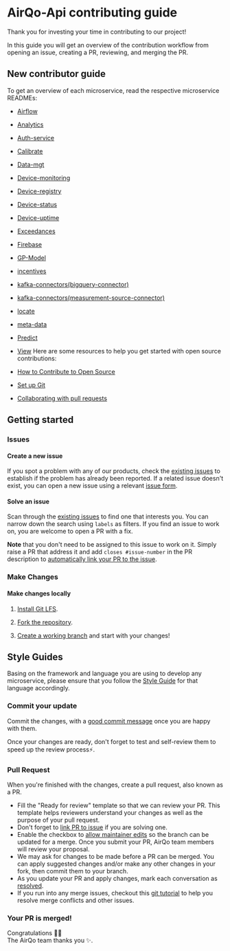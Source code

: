 # AirQo-Api contributing guide

Thank you for investing your time in contributing to our project!

In this guide you will get an overview of the contribution workflow from opening an issue, creating a PR, reviewing, and merging the PR.

## New contributor guide

To get an overview of each microservice, read the respective microservice READMEs:

- [Airflow](/src/workflows/README.md)
- [Analytics](/src/analytics/README.md)
- [Auth-service](/src/auth-service/README.md)
- [Calibrate](/src/calibrate/readme.md)
- [Data-mgt](/src/data-mgt/README.md)
- [Device-monitoring](/src/device-monitoring/README.md)
- [Device-registry](/src/device-registry/README.md)
- [Device-status](/src/device-status/README.md)
- [Device-uptime](/src/device-uptime/README.md)
- [Exceedances](/src/exceedances/README.md)
- [Firebase](/src/firebase/backup/README.md)
- [GP-Model](/src/gp-model/README.md)
- [incentives](/src/incentives/README.md)
- [kafka-connectors(bigquery-connector)](/src/kafka-connectors/bigquery-connector/README.md)
- [kafka-connectors(measurement-source-connector)](/src/kafka-connectors/measurements-source-connector/Readme.md)
- [locate](/src/locate/README.md)
- [meta-data](/src/meta-data/README.md)
- [Predict](/src/predict/README.md)
- [View](/src/view/README.md)
Here are some resources to help you get started with open source contributions:

- [How to Contribute to Open Source](https://opensource.guide/how-to-contribute/)
- [Set up Git](https://docs.github.com/en/get-started/quickstart/set-up-git)
- [Collaborating with pull requests](https://docs.github.com/en/github/collaborating-with-pull-requests)

## Getting started

### Issues

#### Create a new issue

If you spot a problem with any of our products, check the [existing issues](https://github.com/airqo-platform/AirQo-api/issues) to establish if the problem has already been reported. If a related issue doesn't exist, you can open a new issue using a relevant [issue form](https://github.com/airqo-platform/AirQo-api/issues/new/choose).

#### Solve an issue

Scan through the [existing issues](https://github.com/airqo-platform/AirQo-api/issues) to find one that interests you. You can narrow down the search using `labels` as filters. If you find an issue to work on, you are welcome to open a PR with a fix.

**Note** that you don't need to be assigned to this issue to work on it. Simply raise a PR that address it and add `closes #issue-number` in the PR description to [automatically link your PR to the issue](https://docs.github.com/en/issues/tracking-your-work-with-issues/linking-a-pull-request-to-an-issue#linking-a-pull-request-to-an-issue-using-a-keyword).

### Make Changes

#### Make changes locally

1. [Install Git LFS](https://docs.github.com/en/github/managing-large-files/versioning-large-files/installing-git-large-file-storage).

2. [Fork the repository](https://docs.github.com/en/github/getting-started-with-github/fork-a-repo#fork-an-example-repository).

3. [Create a working branch](https://docs.github.com/en/issues/tracking-your-work-with-issues/creating-a-branch-for-an-issue) and start with your changes!

## Style Guides
Basing on the framework and language you are using to develop any microservice, please ensure that you follow the [Style Guide](http://google.github.io/styleguide/) for that language accordingly. 

### Commit your update

Commit the changes, with a [good commit message](http://tbaggery.com/2008/04/19/a-note-about-git-commit-messages.html) once you are happy with them.

Once your changes are ready, don't forget to test and self-review them to speed up the review process:zap:.

### Pull Request

When you're finished with the changes, create a pull request, also known as a PR.

- Fill the "Ready for review" template so that we can review your PR. This template helps reviewers understand your changes as well as the purpose of your pull request.
- Don't forget to [link PR to issue](https://docs.github.com/en/issues/tracking-your-work-with-issues/linking-a-pull-request-to-an-issue) if you are solving one.
- Enable the checkbox to [allow maintainer edits](https://docs.github.com/en/github/collaborating-with-issues-and-pull-requests/allowing-changes-to-a-pull-request-branch-created-from-a-fork) so the branch can be updated for a merge.
  Once you submit your PR, AirQo team members will review your proposal.
- We may ask for changes to be made before a PR can be merged. You can apply suggested changes and/or make any other changes in your fork, then commit them to your branch.
- As you update your PR and apply changes, mark each conversation as [resolved](https://docs.github.com/en/github/collaborating-with-issues-and-pull-requests/commenting-on-a-pull-request#resolving-conversations).
- If you run into any merge issues, checkout this [git tutorial](https://github.com/skills/resolve-merge-conflicts) to help you resolve merge conflicts and other issues.

### Your PR is merged!

Congratulations :tada::tada: <br />
The AirQo team thanks you :sparkles:.
